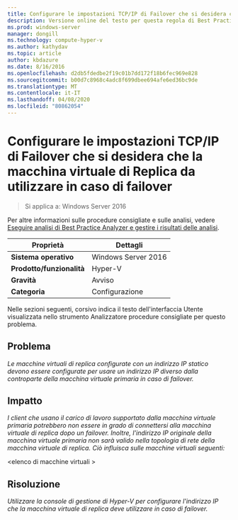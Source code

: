 ```yaml
---
title: Configurare le impostazioni TCP/IP di Failover che si desidera che la macchina virtuale di Replica da utilizzare in caso di failover
description: Versione online del testo per questa regola di Best Practices Analyzer.
ms.prod: windows-server
manager: dongill
ms.technology: compute-hyper-v
ms.author: kathydav
ms.topic: article
author: kbdazure
ms.date: 8/16/2016
ms.openlocfilehash: d2db5fdedbe2f19c01b7dd172f18b6fec969e828
ms.sourcegitcommit: b00d7c8968c4adc8f699dbee694afe6ed36bc9de
ms.translationtype: MT
ms.contentlocale: it-IT
ms.lasthandoff: 04/08/2020
ms.locfileid: "80862054"
---
```

# <a name="configure-the-failover-tcpip-settings-that-you-want-the-replica-virtual-machine-to-use-in-the-event-of-a-failover"></a>Configurare le impostazioni TCP/IP di Failover che si desidera che la macchina virtuale di Replica da utilizzare in caso di failover

>Si applica a: Windows Server 2016
 
Per altre informazioni sulle procedure consigliate e sulle analisi, vedere [Eseguire analisi di Best Practice Analyzer e gestire i risultati delle analisi](https://go.microsoft.com/fwlink/p/?LinkID=223177).  
  
|Proprietà|Dettagli|  
|-|-|  
|**Sistema operativo**|Windows Server 2016|  
|**Prodotto/funzionalità**|Hyper-V|  
|**Gravità**|Avviso|  
|**Categoria**|Configurazione|  
  
Nelle sezioni seguenti, corsivo indica il testo dell'interfaccia Utente visualizzata nello strumento Analizzatore procedure consigliate per questo problema.
  
## <a name="issue"></a>Problema  
*Le macchine virtuali di replica configurate con un indirizzo IP statico devono essere configurate per usare un indirizzo IP diverso dalla controparte della macchina virtuale primaria in caso di failover.*  
  
## <a name="impact"></a>Impatto  
*I client che usano il carico di lavoro supportato dalla macchina virtuale primaria potrebbero non essere in grado di connettersi alla macchina virtuale di replica dopo un failover. Inoltre, l'indirizzo IP originale della macchina virtuale primaria non sarà valido nella topologia di rete della macchina virtuale di replica. Ciò influisca sulle macchine virtuali seguenti:*  
  
\<elenco di macchine virtuali >  
  
## <a name="resolution"></a>Risoluzione  
*Utilizzare la console di gestione di Hyper-V per configurare l'indirizzo IP che la macchina virtuale di replica deve utilizzare in caso di failover.*  
  


